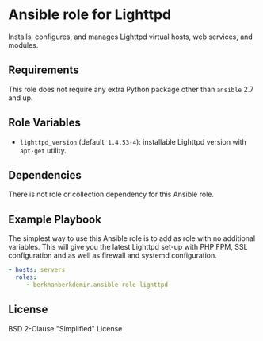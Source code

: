 # Ansible role for Lighttpd

Installs, configures, and manages Lighttpd virtual hosts, web services, and
modules.

## Requirements

This role does not require any extra Python package other than `ansible` 2.7
and up.

## Role Variables

* `lighttpd_version` (default: `1.4.53-4`): installable Lighttpd version with
  `apt-get` utility.

## Dependencies

There is not role or collection dependency for this Ansible role.

## Example Playbook

The simplest way to use this Ansible role is to add as role with no additional
variables. This will give you the latest Lighttpd set-up with PHP FPM, SSL
configuration and as well as firewall and systemd configuration.

```yaml
- hosts: servers
  roles:
     - berkhanberkdemir.ansible-role-lighttpd
```

## License

BSD 2-Clause "Simplified" License
